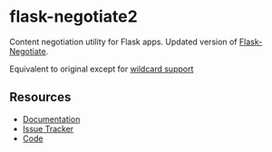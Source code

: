 # flask-negotiate2

Content negotiation utility for Flask apps. Updated version of [Flask-Negotiate](https://github.com/mattupstate/flask-negotiate).

Equivalent to original except for [wildcard support](https://github.com/mattupstate/flask-negotiate/pull/3)

## Resources

- [Documentation](http://packages.python.org/flask-negotiate2/)
- [Issue Tracker](http://github.com/jackfirth/flask-negotiate/issues>)
- [Code](http://github.com/jackfirth/flask-negotiate/>)
